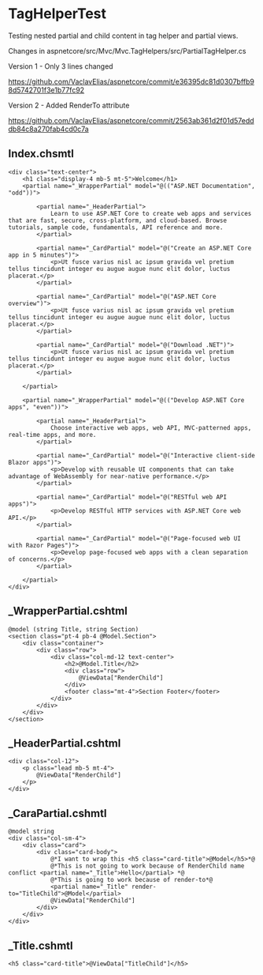 # TagHelperTest

Testing nested partial and child content in <partial> tag helper and partial views.

Changes in aspnetcore/src/Mvc/Mvc.TagHelpers/src/PartialTagHelper.cs

Version 1 - Only 3 lines changed

https://github.com/VaclavElias/aspnetcore/commit/e36395dc81d0307bffb98d5742701f3e1b77fc92

Version 2 - Added RenderTo attribute

https://github.com/VaclavElias/aspnetcore/commit/2563ab361d2f01d57edddb84c8a270fab4cd0c7a

## Index.chsmtl

```razor
<div class="text-center">
    <h1 class="display-4 mb-5 mt-5">Welcome</h1>
    <partial name="_WrapperPartial" model="@(("ASP.NET Documentation", "odd"))">

        <partial name="_HeaderPartial">
            Learn to use ASP.NET Core to create web apps and services that are fast, secure, cross-platform, and cloud-based. Browse tutorials, sample code, fundamentals, API reference and more.
        </partial>

        <partial name="_CardPartial" model="@("Create an ASP.NET Core app in 5 minutes")">
            <p>Ut fusce varius nisl ac ipsum gravida vel pretium tellus tincidunt integer eu augue augue nunc elit dolor, luctus placerat.</p>
        </partial>

        <partial name="_CardPartial" model="@("ASP.NET Core overview")">
            <p>Ut fusce varius nisl ac ipsum gravida vel pretium tellus tincidunt integer eu augue augue nunc elit dolor, luctus placerat.</p>
        </partial>

        <partial name="_CardPartial" model="@("Download .NET")">
            <p>Ut fusce varius nisl ac ipsum gravida vel pretium tellus tincidunt integer eu augue augue nunc elit dolor, luctus placerat.</p>
        </partial>

    </partial>

    <partial name="_WrapperPartial" model="@(("Develop ASP.NET Core apps", "even"))">

        <partial name="_HeaderPartial">
            Choose interactive web apps, web API, MVC-patterned apps, real-time apps, and more.
        </partial>

        <partial name="_CardPartial" model="@("Interactive client-side Blazor apps")">
            <p>Develop with reusable UI components that can take advantage of WebAssembly for near-native performance.</p>
        </partial>

        <partial name="_CardPartial" model="@("RESTful web API apps")">
            <p>Develop RESTful HTTP services with ASP.NET Core web API.</p>
        </partial>

        <partial name="_CardPartial" model="@("Page-focused web UI with Razor Pages")">
            <p>Develop page-focused web apps with a clean separation of concerns.</p>
        </partial>

    </partial>
</div>
```

## _WrapperPartial.cshtml

```razor
@model (string Title, string Section)
<section class="pt-4 pb-4 @Model.Section">
    <div class="container">
        <div class="row">
            <div class="col-md-12 text-center">
                <h2>@Model.Title</h2>
                <div class="row">
                    @ViewData["RenderChild"]
                </div>
                <footer class="mt-4">Section Footer</footer>
            </div>
        </div>
    </div>
</section>
```

## _HeaderPartial.cshtml

```razor
<div class="col-12">
    <p class="lead mb-5 mt-4">
        @ViewData["RenderChild"]
    </p>
</div>
```

## _CaraPartial.cshmtl

```razor
@model string
<div class="col-sm-4">
    <div class="card">
        <div class="card-body">
            @*I want to wrap this <h5 class="card-title">@Model</h5>*@
            @*This is not going to work because of RenderChild name conflict <partial name="_Title">Hello</partial> *@
            @*This is going to work because of render-to*@
            <partial name="_Title" render-to="TitleChild">@Model</partial>
            @ViewData["RenderChild"]
        </div>
    </div>
</div>
```

## _Title.cshmtl

```razor
<h5 class="card-title">@ViewData["TitleChild"]</h5>
```
